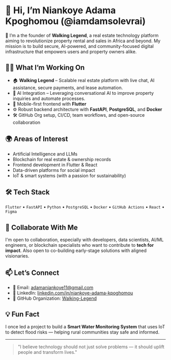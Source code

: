 # 👋 Hi, I’m Niankoye Adama Kpoghomou (@iamdamsolevrai)

🚀 I’m a the founder of **Walking Legend**, a real estate technology platform aiming to revolutionize property rental and sales in Africa and beyond. My mission is to build secure, AI-powered, and community-focused digital infrastructure that empowers users and property owners alike.

## 👨‍💻 What I’m Working On

- 🏠 **Walking Legend** – Scalable real estate platform with live chat, AI assistance, secure payments, and lease automation.
- 🧠 AI Integration – Leveraging conversational AI to improve property inquiries and automate processes.
- 📱 Mobile-first frontend with **Flutter**
- ⚙️ Robust backend architecture with **FastAPI**, **PostgreSQL**, and **Docker**
- 🛠️ GitHub Org setup, CI/CD, team workflows, and open-source collaboration

## 🌍 Areas of Interest

- Artificial Intelligence and LLMs
- Blockchain for real estate & ownership records
- Frontend development in Flutter & React
- Data-driven platforms for social impact
- IoT & smart systems (with a passion for sustainability)

## 🛠 Tech Stack

`Flutter` • `FastAPI` • `Python` • `PostgreSQL` • `Docker` • `GitHub Actions` • `React` • `Figma`

## 🤝 Collaborate With Me

I'm open to collaboration, especially with developers, data scientists, AI/ML engineers, or blockchain specialists who want to contribute to **tech for impact**. Also open to co-building early-stage solutions with aligned visionaries.

## 📫 Let’s Connect

- 📧 Email: [adamaniankoye11@gmail.com](mailto:adamaniankoye11@gmail.com)  
- 🔗 LinkedIn: [linkedin.com/in/niankoye-adama-kpoghomou](https://www.linkedin.com/in/niankoye-adama-kpoghomou)  
- 🏢 GitHub Organization: [Walking-Legend](https://github.com/Walking-Legend)

## 💡 Fun Fact

I once led a project to build a **Smart Water Monitoring System** that uses IoT to detect flood risks — helping rural communities stay safe and informed.

---

> "I believe technology should not just solve problems — it should uplift people and transform lives."

